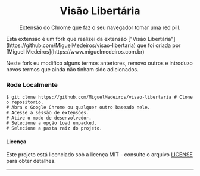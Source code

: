 <div align="center">

# **Visão Libertária**

Extensão do Chrome que faz o seu navegador tomar uma red pill.

</div>
Esta extensão é um fork que realizei da extensão ["Visão Libertária"](https://github.com/MiguelMedeiros/visao-libertaria) que foi criada por [Miguel Medeiros](https://www.miguelmedeiros.com.br)

Neste fork eu modifico alguns termos anteriores, removo outros e introduzo novos termos que ainda não tinham sido adicionados.

### Rode Localmente

```shell
$ git clone https://github.com/MiguelMedeiros/visao-libertaria # Clone o repositorio.
# Abra o Google Chrome ou qualquer outro baseado nele.
# Acesse a sessão de extensões.
# Ative o modo de desenvolvedor.
# Selecione a opção Load unpacked.
# Selecione a pasta raiz do projeto.
```

#### Licença

Este projeto está licenciado sob a licença MIT - consulte o arquivo [LICENSE](LICENSE) para obter detalhes.

---

